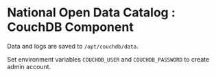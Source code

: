 # National Open Data Catalog : CouchDB Component
Data and logs are saved to ```/opt/couchdb/data```.

Set environment variables ```COUCHDB_USER``` and ```COUCHDB_PASSWORD``` to create admin account.
